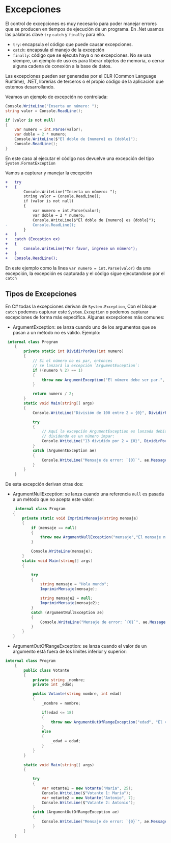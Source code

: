 # Excepciones

El control de excepciones es muy necesario para poder manejar errores que se producen en tiempos de ejecución de un programa.
En .Net usamos las palabras clave `try` `catch` y `finally` para ello.

- `try`: encapsula el código que puede causar excepciones.
- `catch`: encapsula el manejo de la excepción
- `finally`: código que se ejecuta haya o no excepciones. No se usa siempre, un ejemplo de uso es para liberar objetos de memoria, o cerrar alguna cadena de conexión a la base de datos.

Las excepciones pueden ser generadas por el CLR (Common Language Runtime), .NET, librerías de terceros o el propio código de la aplicación que estemos desarrollando.

Veamos un ejemplo de excepción no controlada:

```csharp
Console.WriteLine("Inserta un número: ");
string valor = Console.ReadLine();

if (valor is not null)
{
    var numero = int.Parse(valor);
    var doble = 2 * numero;
    Console.WriteLine($"El doble de {numero} es {doble}");
    Console.ReadLine();
}
```

En este caso al ejecutar el código nos devuelve una excepción del tipo `System.FormatException`

Vamos a capturar y manejar la excepción

```diff
+   try
+   {
        Console.WriteLine("Inserta un número: ");
        string valor = Console.ReadLine();
        if (valor is not null)
        {
            var numero = int.Parse(valor);
            var doble = 2 * numero;
            Console.WriteLine($"El doble de {numero} es {doble}");
-           Console.ReadLine();
        }
+   }
+   catch (Exception ex)
+   {
+       Console.WriteLine("Por favor, ingrese un número");
+   }
+   Console.ReadLine();
```

En este ejemplo como la línea `var numero = int.Parse(valor)` da una excepción, la excepción es capturada y el código sigue ejecutandose por el `catch`

## Tipos de Excepciones
En C# todas la excepciones derivan de `System.Exception`,
Con el bloque `catch` podemos capturar este `System.Exception` o podemos capturar excepciones de forma más específica.
Algunas excepciones más comunes:
- ArgumentException: se lanza cuando uno de los argumentos que se pasan a un método no es válido. 
Ejemplo: 
```csharp
 internal class Program
    {
        private static int DividirPorDos(int numero)
        {
            // Si el número no es par, entonces 
            // se lanzará la excepción `ArgumentException`:
            if ((numero % 2) == 1)
            {
                throw new ArgumentException("El número debe ser par.", "numero");
            }

            return numero / 2;
        }
        static void Main(string[] args)
        {
            Console.WriteLine("División de 100 entre 2 = {0}", DividirPorDos(100));

            try
            {
                // Aquí la excepción ArgumentException es lanzada debido a que el 
                // dividendo es un número impar:
                Console.WriteLine("13 dividido por 2 = {0}", DividirPorDos(13));
            }
            catch (ArgumentException ae)
            {
                Console.WriteLine("Mensaje de error: `{0}`", ae.Message);
            }
        }
    }
```

De esta excepción derivan otras dos:

- ArgumentNullException: se lanza cuando una referencia `null` es pasada a un método que no acepta este valor:

    ```csharp
     internal class Program
    {
        private static void ImprimirMensaje(string mensaje)
        {
            if (mensaje == null)
            {
                throw new ArgumentNullException("mensaje","El mensaje no puede ser nulo");
            }

            Console.WriteLine(mensaje);
        }
        static void Main(string[] args)
        {

            try
            {
                string mensaje = "Hola mundo";
                ImprimirMensaje(mensaje);

                string mensaje2 = null;
                ImprimirMensaje(mensaje2);
            }
            catch (ArgumentNullException ae)
            {
                Console.WriteLine("Mensaje de error: `{0}`", ae.Message);
            }
        }
    }
    ```
- ArgumentOutOfRangeException: se lanza cuando el valor de un argumento está fuera de los límites inferior y superior:
```csharp
internal class Program
    {
        public class Votante
        {
            private string _nombre;
            private int _edad;

            public Votante(string nombre, int edad)
            {
                _nombre = nombre;

                if(edad <= 18)
                {
                    throw new ArgumentOutOfRangeException("edad", "El votante no puede ser menor de edad");
                }
                else
                {
                    _edad = edad;
                }
            }
        }
     
        static void Main(string[] args)
        {

            try
            {
                var votante1 = new Votante("Maria", 25);
                Console.WriteLine($"Votante 1: Maria");
                var votante2 = new Votante("Antonio", 7);
                Console.WriteLine($"Votante 2: Antonio");
            }
            catch (ArgumentOutOfRangeException ae)
            {
                Console.WriteLine("Mensaje de error: `{0}`", ae.Message);
            }
        }
    }
```

